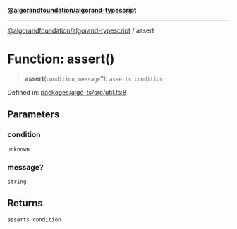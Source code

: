 [**@algorandfoundation/algorand-typescript**](../README.md)

***

[@algorandfoundation/algorand-typescript](../README.md) / assert

# Function: assert()

> **assert**(`condition`, `message`?): `asserts condition`

Defined in: [packages/algo-ts/src/util.ts:8](https://github.com/algorandfoundation/puya-ts/blob/5bdb536fcbeffa6fe079b274d09cae785c8fb7b7/packages/algo-ts/src/util.ts#L8)

## Parameters

### condition

`unknown`

### message?

`string`

## Returns

`asserts condition`
